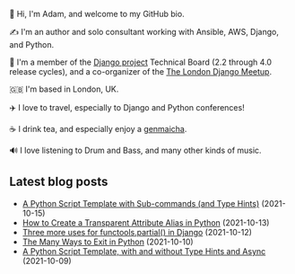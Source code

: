 <p>👋 Hi, I'm Adam, and welcome to my GitHub bio.</p>
<p>✍️ I'm an author and solo consultant working with Ansible, AWS, Django, and Python.</p>
<p>🦄 I'm a member of the <a class="reference external" href="https://www.djangoproject.com/foundation/teams/">Django project</a> Technical Board (2.2 through 4.0 release cycles), and a co-organizer of the <a class="reference external" href="https://www.djangolondon.com/">The London Django Meetup</a>.</p>
<p>🇬🇧 I'm based in London, UK.</p>
<p>✈️ I love to travel, especially to Django and Python conferences!</p>
<p>☕️ I drink tea, and especially enjoy a <a class="reference external" href="https://en.wikipedia.org/wiki/Genmaicha">genmaicha</a>.</p>
<p>🔊 I love listening to Drum and Bass, and many other kinds of music.</p>

## Latest blog posts

* [A Python Script Template with Sub-commands (and Type Hints)](https://adamj.eu/tech/2021/10/15/a-python-script-template-with-sub-commands-and-type-hints/) (2021-10-15)
* [How to Create a Transparent Attribute Alias in Python](https://adamj.eu/tech/2021/10/13/how-to-create-a-transparent-attribute-alias-in-python/) (2021-10-13)
* [Three more uses for functools.partial() in Django](https://adamj.eu/tech/2021/10/12/three-more-uses-for-functools-partial-in-django/) (2021-10-12)
* [The Many Ways to Exit in Python](https://adamj.eu/tech/2021/10/10/the-many-ways-to-exit-in-python/) (2021-10-10)
* [A Python Script Template, with and without Type Hints and Async](https://adamj.eu/tech/2021/10/09/a-python-script-template-with-and-without-type-hints-and-async/) (2021-10-09)